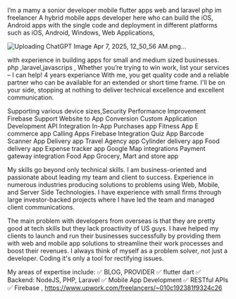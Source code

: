 I’m a mamy a sonior developer mobile flutter apps web and laravel php im freelancer
A hybrid mobile apps developer here who can build the iOS, Android apps with the single code and deployment in different platforms such as iOS, Android, Windows, Web Applications,

![Uploading ChatGPT Image Apr 7, 2025, 12_50_56 AM.png…]()

with experience in building apps for small and medium sized businesses. php ,laravel,javascrips , Whether you’re trying to win work, list your services – I can help!
4 years experiance
With me, you get quality code and a reliable partner who can be available for an extended or short time frame. I'll be on your side, stopping at nothing to deliver technical excellence and excellent communication.


Supporting various device sizes,Security
Performance Improvement
Firebase Support
Website to App Conversion
Custom Application Development
API Integration
In-App Purchases app
Fitness App
E commerce app
Calling Apps
Firebase Integration
Quiz App
Barcode Scanner App
Delivery app
Travel Agency app
Cylinder delivery app
Food delivery app
Expense tracker app
Google Map integrations
Payment gateway integration
Food App
Grocery, Mart and store app

My skills go beyond only technical skills. I am business-oriented and passionate about leading my team and client to success.
Experience in numerous industries producing solutions to problems using Web, Mobile, and Server Side Technologies. I have experience with small firms through large investor-backed projects where I have led the team and managed client communications.

The main problem with developers from overseas is that they are pretty good at tech skills but they lack proactivity of US guys.
I have helped my clients to launch and run their businesses successfully by providing them with web and mobile app solutions to streamline their work processes and boost their revenues.
I always think of myself as a problem solver, not just a developer. Coding it's only a tool for rectifying issues.

My areas of expertise include:
✅ BLOG, PROVIDER
✅ flutter dart
✅ Backend: NodeJS, PHP, Laravel
✅ Mobile App Development
✅ RESTful APIs
✅ Firebase ,
https://www.upwork.com/freelancers/~010c192381f9324c26
